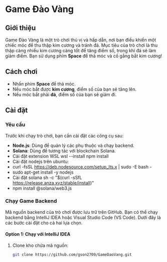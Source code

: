 # Game Đào Vàng

## Giới thiệu
Game Đào Vàng là một trò chơi thú vị và hấp dẫn, nơi bạn điều khiển một chiếc móc để thu thập kim cương và tránh đá. Mục tiêu của trò chơi là thu thập càng nhiều kim cương càng tốt để tăng điểm số, trong khi đá sẽ làm giảm điểm. Bạn sử dụng phím **Space** để thả móc và cố gắng bắt kim cương!

## Cách chơi
- Nhấn phím **Space** để thả móc.
- Nếu móc bắt được **kim cương**, điểm số của bạn sẽ tăng lên.
- Nếu móc bắt phải **đá**, điểm số của bạn sẽ giảm đi.

## Cài đặt

### Yêu cầu
Trước khi chạy trò chơi, bạn cần cài đặt các công cụ sau:

- **Node.js**: Dùng để quản lý các phụ thuộc và chạy backend.
- **Solana**: Dùng để tương tác với blockchain Solana.
- Cài đặt extension WSL wsl --install npm install 
- Cài đặt nodejs trên ubuntu:
- curl -fsSL https://deb.nodesource.com/setup_lts.x | sudo -E bash -
- sudo apt-get install -y nodejs
- Cài đặt solana sh -c "$(curl -sSfL https://release.anza.xyz/stable/install)" 
- npm install @solana/web3.js

### Chạy Game Backend

Mã nguồn backend của trò chơi được lưu trữ trên GitHub. Bạn có thể chạy backend bằng IntelliJ IDEA hoặc Visual Studio Code (VS Code). Dưới đây là các bước cài đặt cho cả hai lựa chọn.

#### Option 1: Chạy với IntelliJ IDEA
1. Clone kho chứa mã nguồn:
   ```bash
   git clone https://github.com/gson2709/GameDaoVang.git

